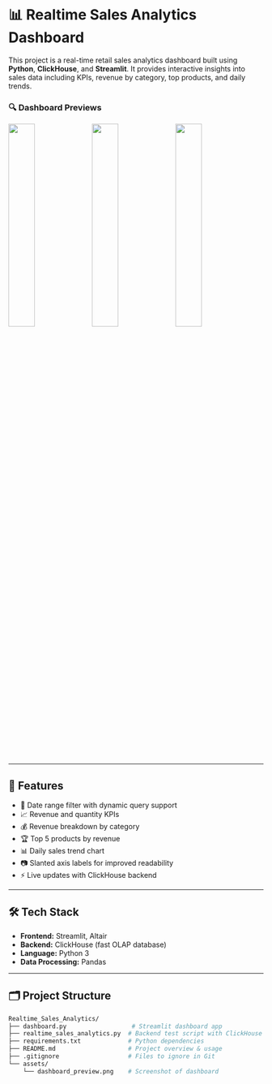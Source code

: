 # 📊 Realtime Sales Analytics Dashboard

This project is a real-time retail sales analytics dashboard built using **Python**, **ClickHouse**, and **Streamlit**. It provides interactive insights into sales data including KPIs, revenue by category, top products, and daily trends.

### 🔍 Dashboard Previews

<p float="left">
  <img src="assets/Dashboard_preview_1.png" width="32%" />
  <img src="assets/Dashboard_preview_2.png" width="32%" />
  <img src="assets/Dashboard_preview_3.png" width="32%" />
</p>


---

## 🚀 Features

- 📅 Date range filter with dynamic query support
- 📈 Revenue and quantity KPIs
- 💰 Revenue breakdown by category
- 🏆 Top 5 products by revenue
- 📊 Daily sales trend chart
- 📷 Slanted axis labels for improved readability
- ⚡ Live updates with ClickHouse backend

---

## 🛠️ Tech Stack

- **Frontend:** Streamlit, Altair
- **Backend:** ClickHouse (fast OLAP database)
- **Language:** Python 3
- **Data Processing:** Pandas

---

## 🗂️ Project Structure

```bash
Realtime_Sales_Analytics/
├── dashboard.py                  # Streamlit dashboard app
├── realtime_sales_analytics.py  # Backend test script with ClickHouse queries
├── requirements.txt             # Python dependencies
├── README.md                    # Project overview & usage
├── .gitignore                   # Files to ignore in Git
└── assets/
    └── dashboard_preview.png    # Screenshot of dashboard
